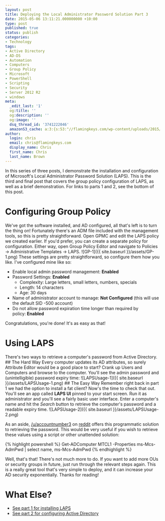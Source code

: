 ```yaml
---
layout: post
title: Deploying the Local Administrator Password Solution Part 3
date: 2015-05-06 13:11:21.000000000 +10:00
type: post
published: true
status: publish
categories:
- Technology
tags:
- Active Directory
- AD-DS
- Automation
- Computers
- Group Policy
- Microsoft
- PowerShell
- Scripting
- Security
- Server 2012 R2
- windows
meta:
  _edit_last: '1'
  og:title: ''
  og:description: ''
  og:image: ''
  dsq_thread_id: '3741222046'
  amazonS3_cache: a:3:{s:53:"//flamingkeys.com/wp-content/uploads/2015/05/GP-1.png";i:967;s:60:"//flamingkeys.com/wp-content/uploads/2015/05/LAPSUsage-1.png";i:968;s:60:"//flamingkeys.com/wp-content/uploads/2015/05/LAPSUsage-2.png";i:969;}
author:
  login: chris
  email: chris@flamingkeys.com
  display_name: Chris
  first_name: Chris
  last_name: Brown
---
```

In this series of three posts, I demonstrate the installation and configuration of Microsoft's Local Administrator Password Solution (LAPS). This is the third and final post that covers the group policy configuration of LAPS, as well as a brief demonstration. For links to parts 1 and 2, see the bottom of this post.

# Configuring Group Policy

We've got the software installed, and AD configured, all that's left is to turn the thing on! Fortunately there's an ADM file included with the management tools, so this is pretty straightforward. Open GPMC and edit the LAPS policy we created earlier. If you'd prefer, you can create a separate policy for configuration. Either way, open Group Policy Editor and navigate to Policies -> Administrative Templates -> LAPS. ![GP-1]({{ site.baseurl }}/assets/GP-1.png) These settings are pretty straightforward, so configure them how you like. I've configured mine like so:

*   Enable local admin password management: **Enabled**
*   Password Settings: **Enabled**
    *   Complexity: Large letters, small letters, numbers, specials
    *   Length: 14 characters
    *   Age: 30 days
*   Name of administrator account to manage: **Not Configured** (this will use the default SID -500 account)
*   Do not allow password expiration time longer than required by policy: **Enabled**

Congratulations, you're done! It's as easy as that!

# Using LAPS

There's two ways to retrieve a computer's password from Active Directory. ## The Hard Way Every computer updates its AD attributes, so surely Attribute Editor would be a good place to start? Crank up Users and Computers and browse to the computer. You'll see the admin password and (unintelligible) password expiry time: ![LAPSUsage-1]({{ site.baseurl }}/assets/LAPSUsage-1.png) ## The Easy Way Remember right back in part 1 we had the option to install a fat client? Now's the time to check that out. You'll see an app called **LAPS UI** pinned to your start screen. Run it as administrator and you'll see a fairly basic user interface. Enter a computer's name and hit the *Search* button to retrieve the computer's password and a readable expiry time. ![LAPSUsage-2]({{ site.baseurl }}/assets/LAPSUsage-2.png)

As an aside, [/u/accountnumber3](https://www.reddit.com/user/accountnumber3) on [reddit](https://www.reddit.com/r/sysadmin/comments/356337/howto_deploying_the_local_administrator_password/cr1erf5) offers this programmatic solution to retrieving the password. This would be very useful if you wish to retrieve these values using a script or other unattended solution:

{% highlight powershell %}
Get-ADComputer MTCL1 -Properties ms-Mcs-AdmPwd | select name, ms-Mcs-AdmPwd
{% endhighlight %}

Well, that's that! There's not much more to do. If you want to add more OUs or security groups in future, just run through the relevant steps again. This is a really great tool that's very simple to deploy, and it can increase your AD security exponentially. Thanks for reading!

# What Else?

* [See part 1 for installing LAPS](/deploying-the-local-administrator-password-solution-part-1/) 
* [See part 2 for configuring Active Directory](/deploying-the-local-administrator-password-solution-part-2/)